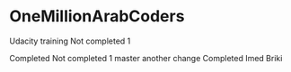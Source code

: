 # OneMillionArabCoders
Udacity training
Not completed 1

Completed
Not completed 1
master
another change
Completed
Imed Briki

